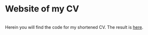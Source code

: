 # Website of my CV
<br> Herein you will find the code for my shortened CV. The result is [here](https://aurimas13.github.io/CV_website/). </br>
